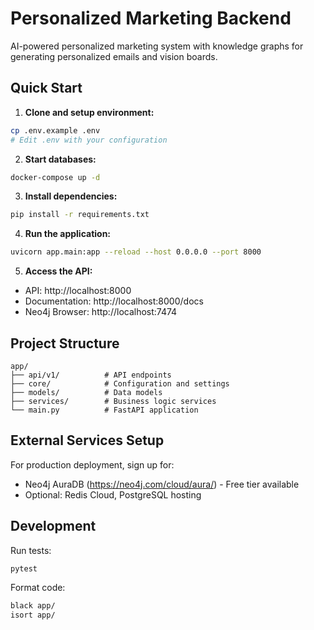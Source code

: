 # Personalized Marketing Backend

AI-powered personalized marketing system with knowledge graphs for generating personalized emails and vision boards.

## Quick Start

1. **Clone and setup environment:**
```bash
cp .env.example .env
# Edit .env with your configuration
```

2. **Start databases:**
```bash
docker-compose up -d
```

3. **Install dependencies:**
```bash
pip install -r requirements.txt
```

4. **Run the application:**
```bash
uvicorn app.main:app --reload --host 0.0.0.0 --port 8000
```

5. **Access the API:**
- API: http://localhost:8000
- Documentation: http://localhost:8000/docs
- Neo4j Browser: http://localhost:7474

## Project Structure

```
app/
├── api/v1/          # API endpoints
├── core/            # Configuration and settings
├── models/          # Data models
├── services/        # Business logic services
└── main.py          # FastAPI application
```

## External Services Setup

For production deployment, sign up for:
- Neo4j AuraDB (https://neo4j.com/cloud/aura/) - Free tier available
- Optional: Redis Cloud, PostgreSQL hosting

## Development

Run tests:
```bash
pytest
```

Format code:
```bash
black app/
isort app/
```